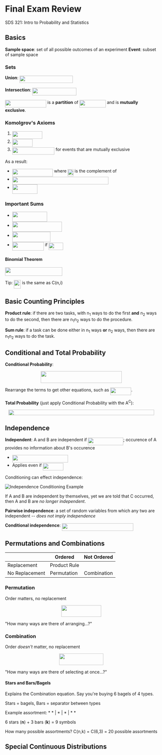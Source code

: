 # Final Exam Review
SDS 321: Intro to Probability and Statistics

## Basics
**Sample space**: set of all possible outcomes of an experiment
**Event**: subset of sample space

### Sets
**Union**: <img src="https://rawgit.com/in	git@github.com:bucktower/data-structures-notes/master/svgs/37aa8ac310dfac2ef92c0ed02ab82d37.svg?invert_in_darkmode" align=middle width=176.25580499999998pt height=24.65759999999998pt/>

**Intersection**: <img src="https://rawgit.com/in	git@github.com:bucktower/data-structures-notes/master/svgs/ec278796f6951f9369023fbb9a029a77.svg?invert_in_darkmode" align=middle width=145.205445pt height=24.65759999999998pt/>

<img src="https://rawgit.com/in	git@github.com:bucktower/data-structures-notes/master/svgs/a3212891807793f0174e26c5cac6fba0.svg?invert_in_darkmode" align=middle width=136.07335500000002pt height=24.65759999999998pt/> is a **partition** of <img src="https://rawgit.com/in	git@github.com:bucktower/data-structures-notes/master/svgs/85750e887deda5a81004be11ec8d52ed.svg?invert_in_darkmode" align=middle width=86.75799pt height=24.65759999999998pt/> and is **mutually exclusive**.

### Komolgrov's Axioms
1. <img src="https://rawgit.com/in	git@github.com:bucktower/data-structures-notes/master/svgs/829d0bde04766f2eb5732d4cf65d6d4a.svg?invert_in_darkmode" align=middle width=98.97805500000001pt height=24.65759999999998pt/>
2. <img src="https://rawgit.com/in	git@github.com:bucktower/data-structures-notes/master/svgs/4198b3c1813c78d69d3e3b71fb9230ff.svg?invert_in_darkmode" align=middle width=66.78655499999999pt height=24.65759999999998pt/>
3. <img src="https://rawgit.com/in	git@github.com:bucktower/data-structures-notes/master/svgs/7e45d72cff21422d73ce0b09813d2f23.svg?invert_in_darkmode" align=middle width=139.42730999999998pt height=24.65792999999999pt/> for events that are mutually exclusive

As a result:

- <img src="https://rawgit.com/in	git@github.com:bucktower/data-structures-notes/master/svgs/ffa0d4277f1d5d803d7ec7b0de95fd0f.svg?invert_in_darkmode" align=middle width=134.33343pt height=24.65759999999998pt/> where <img src="https://rawgit.com/in	git@github.com:bucktower/data-structures-notes/master/svgs/2a30304a6636d7cc643fa26698225af0.svg?invert_in_darkmode" align=middle width=18.956850000000006pt height=22.46574pt/> is the complement of <img src="https://rawgit.com/in	git@github.com:bucktower/data-structures-notes/master/svgs/fe2c4a079225e6b6d0ad09af8a22ef4b.svg?invert_in_darkmode" align=middle width=13.082190000000004pt height=22.46574pt/>
- <img src="https://rawgit.com/in	git@github.com:bucktower/data-structures-notes/master/svgs/2542e33cb956f87c9cac9f2571cc4841.svg?invert_in_darkmode" align=middle width=318.173955pt height=24.65759999999998pt/>
- <img src="https://rawgit.com/in	git@github.com:bucktower/data-structures-notes/master/svgs/0ac3b9491a04c965ed0ebb38dab4cca4.svg?invert_in_darkmode" align=middle width=83.676945pt height=30.648420000000016pt/>

### Important Sums
- <img src="https://rawgit.com/in	git@github.com:bucktower/data-structures-notes/master/svgs/f2cbb87ed5b223b49fd3f275076dec71.svg?invert_in_darkmode" align=middle width=114.93157499999998pt height=33.20559pt/>
- <img src="https://rawgit.com/in	git@github.com:bucktower/data-structures-notes/master/svgs/71029bce4cf9ede13951dc037e35aa0c.svg?invert_in_darkmode" align=middle width=163.902255pt height=33.20559pt/>
- <img src="https://rawgit.com/in	git@github.com:bucktower/data-structures-notes/master/svgs/28ee994097820a7196ce60b0bae1d849.svg?invert_in_darkmode" align=middle width=126.319875pt height=33.824999999999996pt/>
- <img src="https://rawgit.com/in	git@github.com:bucktower/data-structures-notes/master/svgs/7b6716cfa52b6c6e66d6941f7d673ca4.svg?invert_in_darkmode" align=middle width=104.21713499999998pt height=27.775769999999994pt/> if <img src="https://rawgit.com/in	git@github.com:bucktower/data-structures-notes/master/svgs/4f6a8cc8507e0b1400a2f97556d02543.svg?invert_in_darkmode" align=middle width=47.95857pt height=24.65759999999998pt/>

#### Binomial Theorem
<img src="https://rawgit.com/in	git@github.com:bucktower/data-structures-notes/master/svgs/cb43bf86527070448a1d9071e0a59d44.svg?invert_in_darkmode" align=middle width=189.15715500000002pt height=27.94572000000001pt/>

Tip: <img src="https://rawgit.com/in	git@github.com:bucktower/data-structures-notes/master/svgs/c00a79f2e6c6a06de2ade2dc8cb3810f.svg?invert_in_darkmode" align=middle width=23.19471pt height=27.94572000000001pt/> is the same as C(n,i)

## Basic Counting Principles
**Product rule**: if there are two tasks, with n<sub>1</sub> ways to do the first **and** n<sub>2</sub> ways to do the second, then there are n<sub>1</sub>n<sub>2</sub> ways to do the procedure.

**Sum rule**: if a task can be done either in n<sub>1</sub> ways **or** n<sub>2</sub> ways, then there are n<sub>1</sub>n<sub>2</sub> ways to do the task.

## Conditional and Total Probability
**Conditional Probability**:
<p align="center"><img src="https://rawgit.com/in	git@github.com:bucktower/data-structures-notes/master/svgs/14e349e5854e73aeadbbda75be2be693.svg?invert_in_darkmode" align=middle width=268.8345pt height=38.834894999999996pt/></p>
Rearrange the terms to get other equations, such as <img src="https://rawgit.com/in	git@github.com:bucktower/data-structures-notes/master/svgs/4db28fcf6132387c43ee24422a1bc5db.svg?invert_in_darkmode" align=middle width=69.50922pt height=24.65759999999998pt/>.

**Total Probability** (just apply Conditional Probability with the A<sup>C</sup>):
<p align="center"><img src="https://rawgit.com/in	git@github.com:bucktower/data-structures-notes/master/svgs/010991871aa09827d1933735aaf52bfd.svg?invert_in_darkmode" align=middle width=482.64315pt height=18.75984pt/></p>

## Independence
**Independent**: A and B are independent if <img src="https://rawgit.com/in	git@github.com:bucktower/data-structures-notes/master/svgs/285f1f0c6f91af5dee382f1b983347fe.svg?invert_in_darkmode" align=middle width=116.64394499999999pt height=24.65759999999998pt/>; occurence of A provides no information about B's occurence

- <img src="https://rawgit.com/in	git@github.com:bucktower/data-structures-notes/master/svgs/b3d8dcc6bbea5382941875d9728be2e9.svg?invert_in_darkmode" align=middle width=183.81775499999998pt height=24.65759999999998pt/>
- Applies even if <img src="https://rawgit.com/in	git@github.com:bucktower/data-structures-notes/master/svgs/00193095fdb87a6f23be973290db3444.svg?invert_in_darkmode" align=middle width=68.08791pt height=24.65759999999998pt/>

Conditioning can effect independence:

![Independence Conditioning Example]()

If A and B are independent by themselves, yet we are told that C occurred, then A and B are *no longer independent*.

**Pairwise independence**: a set of random variables from which any two are independent -- *does not imply independence*

**Conditional independence**: <img src="https://rawgit.com/in	git@github.com:bucktower/data-structures-notes/master/svgs/08da9bfd631b4c2ce16790c568589897.svg?invert_in_darkmode" align=middle width=236.29105499999997pt height=24.65759999999998pt/>

## Permutations and Combinations
|                | Ordered      | Not Ordered |
|----------------|--------------|-------------|
| Replacement    | Product Rule |             |
| No Replacement | Permutation  | Combination |

### Permutation
Order matters, no replacement

<p align="center"><img src="https://rawgit.com/in	git@github.com:bucktower/data-structures-notes/master/svgs/fd90fc12b213d73cec1f4dd0b4f1daaf.svg?invert_in_darkmode" align=middle width=132.145695pt height=37.92162pt/></p>

"How many ways are there of arranging...?"

### Combination
Order *doesn't* matter, no replacement

<p align="center"><img src="https://rawgit.com/in	git@github.com:bucktower/data-structures-notes/master/svgs/6ef5b62b7ad939374db1f012fa581fa9.svg?invert_in_darkmode" align=middle width=145.875015pt height=37.92162pt/></p>

"How many ways are there of selecting at once...?"

#### Stars and Bars/Bagels
Explains the Combination equation. Say you're buying 6 bagels of 4 types.

Stars = bagels, Bars = separator between types

Example assortment: * * | * | * | * *

6 stars (**n**) + 3 bars (**k**) = 9 symbols

How many possible assortments? C(n,k) = C(6,3) = 20 possible assortments

## Special Continuous Distributions
